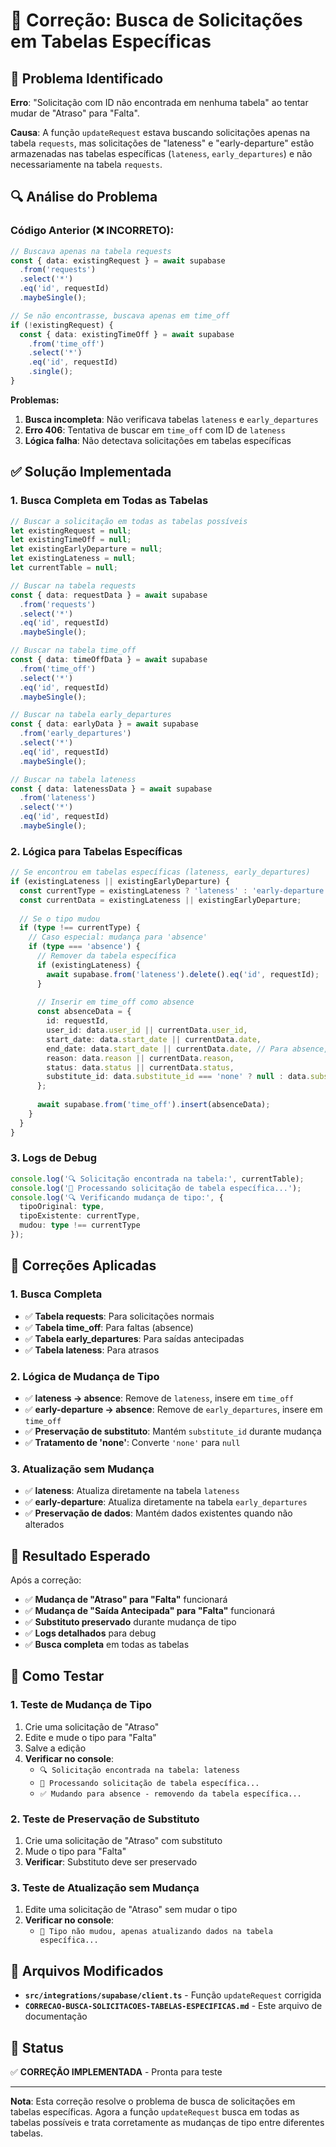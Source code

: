 # 🔧 Correção: Busca de Solicitações em Tabelas Específicas

## 🎯 Problema Identificado
**Erro**: "Solicitação com ID não encontrada em nenhuma tabela" ao tentar mudar de "Atraso" para "Falta".

**Causa**: A função `updateRequest` estava buscando solicitações apenas na tabela `requests`, mas solicitações de "lateness" e "early-departure" estão armazenadas nas tabelas específicas (`lateness`, `early_departures`) e não necessariamente na tabela `requests`.

## 🔍 Análise do Problema

### **Código Anterior (❌ INCORRETO):**
```typescript
// Buscava apenas na tabela requests
const { data: existingRequest } = await supabase
  .from('requests')
  .select('*')
  .eq('id', requestId)
  .maybeSingle();

// Se não encontrasse, buscava apenas em time_off
if (!existingRequest) {
  const { data: existingTimeOff } = await supabase
    .from('time_off')
    .select('*')
    .eq('id', requestId)
    .single();
}
```

**Problemas:**
1. **Busca incompleta**: Não verificava tabelas `lateness` e `early_departures`
2. **Erro 406**: Tentativa de buscar em `time_off` com ID de `lateness`
3. **Lógica falha**: Não detectava solicitações em tabelas específicas

## ✅ Solução Implementada

### **1. Busca Completa em Todas as Tabelas**
```typescript
// Buscar a solicitação em todas as tabelas possíveis
let existingRequest = null;
let existingTimeOff = null;
let existingEarlyDeparture = null;
let existingLateness = null;
let currentTable = null;

// Buscar na tabela requests
const { data: requestData } = await supabase
  .from('requests')
  .select('*')
  .eq('id', requestId)
  .maybeSingle();

// Buscar na tabela time_off
const { data: timeOffData } = await supabase
  .from('time_off')
  .select('*')
  .eq('id', requestId)
  .maybeSingle();

// Buscar na tabela early_departures
const { data: earlyData } = await supabase
  .from('early_departures')
  .select('*')
  .eq('id', requestId)
  .maybeSingle();

// Buscar na tabela lateness
const { data: latenessData } = await supabase
  .from('lateness')
  .select('*')
  .eq('id', requestId)
  .maybeSingle();
```

### **2. Lógica para Tabelas Específicas**
```typescript
// Se encontrou em tabelas específicas (lateness, early_departures)
if (existingLateness || existingEarlyDeparture) {
  const currentType = existingLateness ? 'lateness' : 'early-departure';
  const currentData = existingLateness || existingEarlyDeparture;
  
  // Se o tipo mudou
  if (type !== currentType) {
    // Caso especial: mudança para 'absence'
    if (type === 'absence') {
      // Remover da tabela específica
      if (existingLateness) {
        await supabase.from('lateness').delete().eq('id', requestId);
      }
      
      // Inserir em time_off como absence
      const absenceData = {
        id: requestId,
        user_id: data.user_id || currentData.user_id,
        start_date: data.start_date || currentData.date,
        end_date: data.start_date || currentData.date, // Para absence, start_date = end_date
        reason: data.reason || currentData.reason,
        status: data.status || currentData.status,
        substitute_id: data.substitute_id === 'none' ? null : data.substitute_id
      };
      
      await supabase.from('time_off').insert(absenceData);
    }
  }
}
```

### **3. Logs de Debug**
```typescript
console.log('🔍 Solicitação encontrada na tabela:', currentTable);
console.log('🔄 Processando solicitação de tabela específica...');
console.log('🔍 Verificando mudança de tipo:', {
  tipoOriginal: type,
  tipoExistente: currentType,
  mudou: type !== currentType
});
```

## 🎯 Correções Aplicadas

### **1. Busca Completa**
- ✅ **Tabela requests**: Para solicitações normais
- ✅ **Tabela time_off**: Para faltas (absence)
- ✅ **Tabela early_departures**: Para saídas antecipadas
- ✅ **Tabela lateness**: Para atrasos

### **2. Lógica de Mudança de Tipo**
- ✅ **lateness → absence**: Remove de `lateness`, insere em `time_off`
- ✅ **early-departure → absence**: Remove de `early_departures`, insere em `time_off`
- ✅ **Preservação de substituto**: Mantém `substitute_id` durante mudança
- ✅ **Tratamento de 'none'**: Converte `'none'` para `null`

### **3. Atualização sem Mudança**
- ✅ **lateness**: Atualiza diretamente na tabela `lateness`
- ✅ **early-departure**: Atualiza diretamente na tabela `early_departures`
- ✅ **Preservação de dados**: Mantém dados existentes quando não alterados

## 🎯 Resultado Esperado

Após a correção:
- ✅ **Mudança de "Atraso" para "Falta"** funcionará
- ✅ **Mudança de "Saída Antecipada" para "Falta"** funcionará
- ✅ **Substituto preservado** durante mudança de tipo
- ✅ **Logs detalhados** para debug
- ✅ **Busca completa** em todas as tabelas

## 🧪 Como Testar

### **1. Teste de Mudança de Tipo**
1. Crie uma solicitação de "Atraso"
2. Edite e mude o tipo para "Falta"
3. Salve a edição
4. **Verificar no console**:
   - `🔍 Solicitação encontrada na tabela: lateness`
   - `🔄 Processando solicitação de tabela específica...`
   - `✅ Mudando para absence - removendo da tabela específica...`

### **2. Teste de Preservação de Substituto**
1. Crie uma solicitação de "Atraso" com substituto
2. Mude o tipo para "Falta"
3. **Verificar**: Substituto deve ser preservado

### **3. Teste de Atualização sem Mudança**
1. Edite uma solicitação de "Atraso" sem mudar o tipo
2. **Verificar no console**:
   - `📝 Tipo não mudou, apenas atualizando dados na tabela específica...`

## 📁 Arquivos Modificados

- **`src/integrations/supabase/client.ts`** - Função `updateRequest` corrigida
- **`CORRECAO-BUSCA-SOLICITACOES-TABELAS-ESPECIFICAS.md`** - Este arquivo de documentação

## 🚀 Status

✅ **CORREÇÃO IMPLEMENTADA** - Pronta para teste

---

**Nota**: Esta correção resolve o problema de busca de solicitações em tabelas específicas. Agora a função `updateRequest` busca em todas as tabelas possíveis e trata corretamente as mudanças de tipo entre diferentes tabelas.
